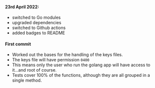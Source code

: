 #### 23rd April 2022:
- switched to Go modules
- upgraded dependencies
- switched to Github actions
- added badges to README

#### First commit
- Worked out the bases for the handling of the keys files.
- The keys file will have permission `0400`
- This means only the user who run the golang app will have access to it...and root of course.
- Tests cover 100% of the functions, although they are all grouped in a single method.